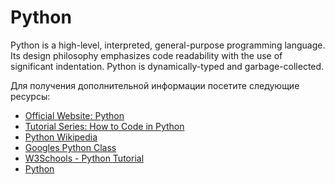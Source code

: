 # Python

Python is a high-level, interpreted, general-purpose programming language. Its design philosophy emphasizes code readability with the use of significant indentation. Python is dynamically-typed and garbage-collected.

Для получения дополнительной информации посетите следующие ресурсы:

- [Official Website: Python](https://www.python.org/)
- [Tutorial Series: How to Code in Python](https://www.digitalocean.com/community/tutorials/how-to-write-your-first-python-3-program)
- [Python Wikipedia](<https://en.wikipedia.org/wiki/Python_(programming_language)>)
- [Googles Python Class](https://developers.google.com/edu/python)
- [W3Schools - Python Tutorial](https://www.w3schools.com/python)
- [Python](https://www.kaggle.com/learn/python)